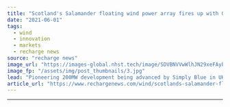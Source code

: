 ```yaml
---
title: "Scotland's Salamander floating wind power array fires up with Global Energy Group deal"
date: "2021-06-01"
tags: 
  - wind
  - innovation
  - markets
  - recharge news
source: "recharge news"
image_url: "https://images-global.nhst.tech/image/SDVBNVVwWlhJN29xeFAybnIwL2hqSkNBUFJybW1YR3hrL1dWWmxIT0FnTT0=/nhst/binary/f2a769d374c93534b76f0e13b99cb069"
image_fp: "/assets/img/post_thumbnails/3.jpg"
lead: "Pioneering 200MW development being advanced by Simply Blue in UK North Sea aims to provide 'firm pipeline' of projects to boost supply chain growth"
article_url: "https://www.rechargenews.com/wind/scotlands-salamander-floating-wind-power-array-fires-up-with-global-energy-group-deal/2-1-1018406"
---
```


---
